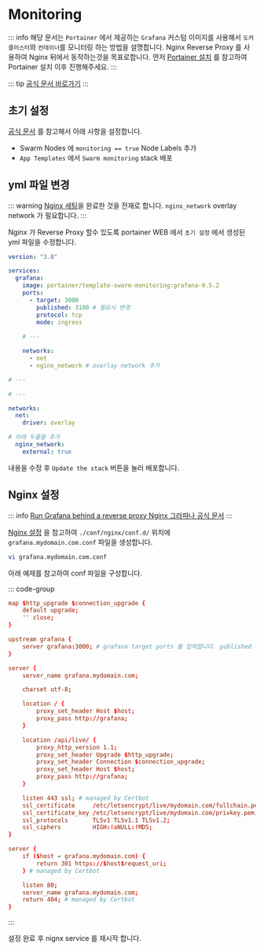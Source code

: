 # Monitoring

::: info
해당 문서는 `Portainer` 에서 제공하는 `Grafana` 커스텀 이미지를 사용해서 `도커 클러스터`와 `컨테이너`를 모니터링 하는 방법을 설명합니다. Nginx Reverse Proxy 를 사용하여 Nginx 뒤에서 동작하는것을 목표로합니다. 먼저 [Portainer 설치](./portainer.md) 를 참고하여 Portainer 설치 이후 진행해주세요.
:::

::: tip
[공식 문서 바로가기](https://www.portainer.io/blog/monitoring-a-swarm-cluster-with-prometheus-and-grafana)
:::

## 초기 설정

[공식 문서](https://www.portainer.io/blog/monitoring-a-swarm-cluster-with-prometheus-and-grafana) 를 참고해서 아래 사항을 설정합니다.

- Swarm Nodes 에 `monitoring == true` Node Labels 추가
- `App Templates` 에서 `Swarm monitoring` stack 배포

## yml 파일 변경
::: warning
[Nginx 세팅](./nginx.md)을 완료한 것을 전재로 합니다. `nginx_network` overlay network 가 필요합니다.
:::

Nginx 가 Reverse Proxy 할수 있도록 portainer WEB 에서 `초기 설정` 에서 생성된 yml 파일을 수정합니다.

``` yml
version: "3.8"

services:
  grafana:
    image: portainer/template-swarm-monitoring:grafana-9.5.2
    ports:
      - target: 3000
        published: 3100 # 필요시 변경
        protocol: tcp
        mode: ingress
    
    # ---

    networks:
      - net    
      - nginx_network # overlay network 추가

# ---

# ---

networks:
  net:
    driver: overlay

# 아래 두줄을 추가 
  nginx_network:
    external: true
```

내용을 수정 후 `Update the stack` 버튼을 눌러 배포합니다.

## Nginx 설정
::: info
[Run Grafana behind a reverse proxy Nginx 그라파나 공식 문서](https://grafana.com/tutorials/run-grafana-behind-a-proxy/#configure-nginx)
:::

[Nginx 설정](./nginx.md#directory-structure) 을 참고하여 `./conf/nginx/conf.d/` 위치에 `grafana.mydomain.com.conf` 파일을 생성합니다.

``` bash
vi grafana.mydomain.com.conf
```

아래 예제를 참고하여 conf 파일을 구성합니다.

::: code-group
``` conf [grafana.mydomain.com.conf]
map $http_upgrade $connection_upgrade {
    default upgrade;
    '' close;
}

upstream grafana {
    server grafana:3000; # grafana target ports 를 입력합니다. published 사용 X
}

server {
    server_name grafana.mydomain.com;

    charset utf-8;

    location / {
        proxy_set_header Host $host;
        proxy_pass http://grafana;
    }

    location /api/live/ {
        proxy_http_version 1.1;
        proxy_set_header Upgrade $http_upgrade;
        proxy_set_header Connection $connection_upgrade;
        proxy_set_header Host $host;
        proxy_pass http://grafana;
    }

    listen 443 ssl; # managed by Certbot
    ssl_certificate     /etc/letsencrypt/live/mydomain.com/fullchain.pem; # managed by Certbot
    ssl_certificate_key /etc/letsencrypt/live/mydomain.com/privkey.pem; # managed by Certbot
    ssl_protocols       TLSv1 TLSv1.1 TLSv1.2;
    ssl_ciphers         HIGH:!aNULL:!MD5;
}

server {
    if ($host = grafana.mydomain.com) {
        return 301 https://$host$request_uri;
    } # managed by Certbot

    listen 80;
    server_name grafana.mydomain.com;
    return 404; # managed by Certbot
}
```
:::

설정 완료 후 nignx service 를 재시작 합니다.